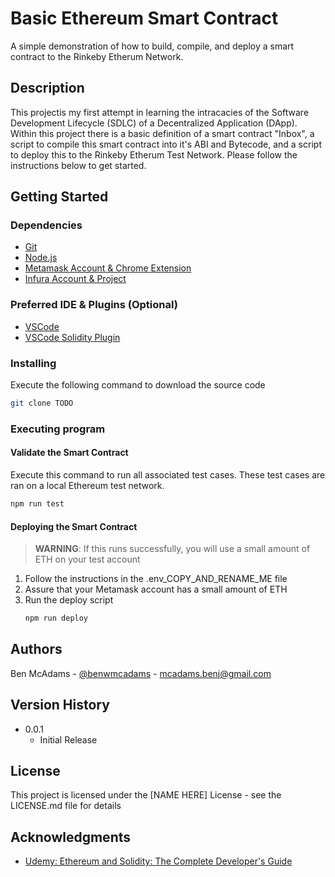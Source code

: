 # Basic Ethereum Smart Contract

A simple demonstration of how to build, compile, and deploy a smart contract to the Rinkeby Etherum Network. 

## Description

This projectis my first attempt in learning the intracacies of the Software Development Lifecycle (SDLC) of a Decentralized Application (DApp). Within this project there is a basic definition of a smart contract "Inbox", a script to compile this smart contract into it's ABI and Bytecode, and a script to deploy this to the Rinkeby Etherum Test Network. Please follow the instructions below to get started. 

## Getting Started

### Dependencies

* [Git](https://git-scm.com/book/en/v2/Getting-Started-Installing-Git)
* [Node.js](https://nodejs.org/en/download/)
* [Metamask Account & Chrome Extension](https://metamask.io/)
* [Infura Account & Project](https://infura.io/)

### Preferred IDE & Plugins (Optional)

* [VSCode](https://code.visualstudio.com/)
* [VSCode Solidity Plugin](https://marketplace.visualstudio.com/items?itemName=JuanBlanco.solidity)

### Installing

Execute the following command to download the source code
```sh
git clone TODO
```

### Executing program

#### Validate the Smart Contract

Execute this command to run all associated test cases. These test cases are ran on a local Ethereum test network.

```sh
npm run test
```

#### Deploying the Smart Contract

> **WARNING**: If this runs successfully, you will use a small amount of ETH on your test account

1. Follow the instructions in the .env_COPY_AND_RENAME_ME file
2. Assure that your Metamask account has a small amount of ETH
3. Run the deploy script
   ```sh
   npm run deploy
   ```

## Authors

Ben McAdams - [@benwmcadams](https://twitter.com/benwmcadams) - mcadams.benj@gmail.com

## Version History

* 0.0.1
    * Initial Release

## License

This project is licensed under the [NAME HERE] License - see the LICENSE.md file for details

## Acknowledgments

* [Udemy: Ethereum and Solidity: The Complete Developer's Guide](https://www.udemy.com/course/ethereum-and-solidity-the-complete-developers-guide)
